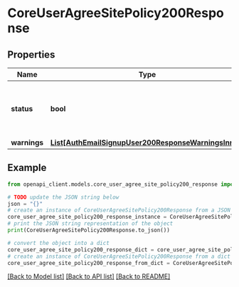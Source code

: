 # CoreUserAgreeSitePolicy200Response


## Properties

Name | Type | Description | Notes
------------ | ------------- | ------------- | -------------
**status** | **bool** | Status: true only if we set the policyagreed to 1 for the user | [default to False]
**warnings** | [**List[AuthEmailSignupUser200ResponseWarningsInner]**](AuthEmailSignupUser200ResponseWarningsInner.md) |  | [optional] 

## Example

```python
from openapi_client.models.core_user_agree_site_policy200_response import CoreUserAgreeSitePolicy200Response

# TODO update the JSON string below
json = "{}"
# create an instance of CoreUserAgreeSitePolicy200Response from a JSON string
core_user_agree_site_policy200_response_instance = CoreUserAgreeSitePolicy200Response.from_json(json)
# print the JSON string representation of the object
print(CoreUserAgreeSitePolicy200Response.to_json())

# convert the object into a dict
core_user_agree_site_policy200_response_dict = core_user_agree_site_policy200_response_instance.to_dict()
# create an instance of CoreUserAgreeSitePolicy200Response from a dict
core_user_agree_site_policy200_response_from_dict = CoreUserAgreeSitePolicy200Response.from_dict(core_user_agree_site_policy200_response_dict)
```
[[Back to Model list]](../README.md#documentation-for-models) [[Back to API list]](../README.md#documentation-for-api-endpoints) [[Back to README]](../README.md)


